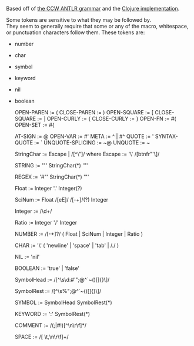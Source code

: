 Based off of [the CCW ANTLR grammar](https://github.com/laurentpetit/ccw) 
and the [Clojure implementation](https://github.com/clojure/clojure/blob/master/src/jvm/clojure/lang/LispReader.java).

Some tokens are sensitive to what they may be followed by.  
They seem to generally require that some or any of the macro, 
whitespace, or punctuation characters follow them.  These tokens are:

 - number
 - char
 - symbol
 - keyword
 - nil
 - boolean


    OPEN-PAREN        :=  (
    CLOSE-PAREN       :=  )
    OPEN-SQUARE       :=  [
    CLOSE-SQUARE      :=  ]
    OPEN-CURLY        :=  {
    CLOSE-CURLY       :=  }
    OPEN-FN           :=  #(
    OPEN-SET          :=  #{

    AT-SIGN           :=  @
    OPEN-VAR          :=  #'
    META              :=  ^  |  #^
    QUOTE             :=  '
    SYNTAX-QUOTE      :=  `
    UNQUOTE-SPLICING  :=  ~@
    UNQUOTE           :=  ~

    StringChar  :=  Escape  |  /[^\\"]/
      where
        Escape  :=  '\\'  /[btnfr"'\\]/

    STRING      :=  '"'  StringChar(*)  '"'

    REGEX       :=  '#"'  StringChar(*)  '"'

    Float       :=  Integer  '.'  Integer(?)

    SciNum      :=  Float  /[eE]/  /[-+]/(?)  Integer  

    Integer     :=  /\d+/

    Ratio       :=  Integer  '/'  Integer

    NUMBER      :=  /[-+]?/  ( Float  |  SciNum  |  Integer  |  Ratio )

    CHAR        :=  '\\'  ( 'newline'  |  'space'  |  'tab'  |  /./ )    

    NIL         :=  'nil'

    BOOLEAN     :=  'true'  |  'false'

    SymbolHead  :=  /[^\s\d\:\#\'\"\;\@\^\`\~\(\)\[\]\{\}\\]/

    SymbolRest  :=  /[^\s\%\"\;\@\^\`\~\(\)\[\]\{\}\\]/

    SYMBOL      :=  SymbolHead  SymbolRest(*)

    KEYWORD     :=  ':'  SymbolRest(*)

    COMMENT     :=  /(;|#!)[^\n\r\f]*/

    SPACE       :=  /[ \t,\n\r\f]+/
